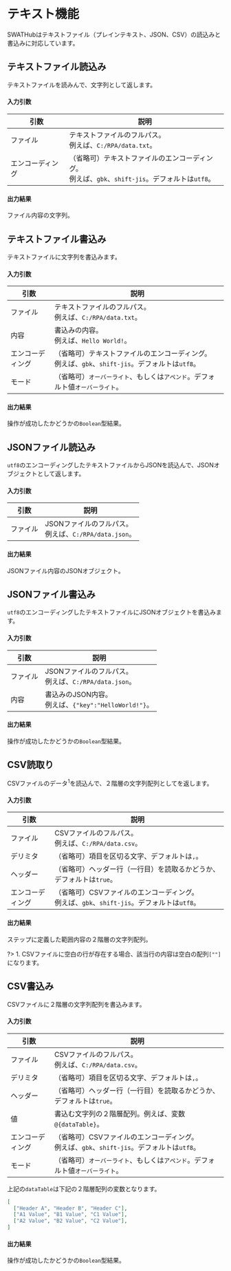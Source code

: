 テキスト機能
===

SWATHubはテキストファイル（プレインテキスト、JSON、CSV）の読込みと書込みに対応しています。

テキストファイル読込み
---

テキストファイルを読みんで、文字列として返します。 

#### 入力引数
| 引数 | 説明
| ---- | ----
| ファイル  | テキストファイルのフルパス。<br>例えば、`C:/RPA/data.txt`。
| エンコーディング | （省略可）テキストファイルのエンコーディング。<br>例えば、`gbk`、`shift-jis`。デフォルトは`utf8`。

#### 出力結果
ファイル内容の文字列。

テキストファイル書込み
---

テキストファイルに文字列を書込みます。 

#### 入力引数
| 引数 | 説明
| ---- | ----
| ファイル  | テキストファイルのフルパス。<br>例えば、`C:/RPA/data.txt`。
| 内容    | 書込みの内容。<br>例えば、`Hello World!`。
| エンコーディング | （省略可）テキストファイルのエンコーディング。<br>例えば、`gbk`、`shift-jis`。デフォルトは`utf8`。
| モード | （省略可）`オーバーライト`、もしくは`アペンド`。デフォルト値`オーバーライト`。

#### 出力結果
操作が成功したかどうかの`Boolean`型結果。

JSONファイル読込み
---

`utf8`のエンコーディングしたテキストファイルからJSONを読込んで、JSONオブジェクトとして返します。 

#### 入力引数
| 引数 | 説明
| ---- | ----
| ファイル | JSONファイルのフルパス。<br>例えば、`C:/RPA/data.json`。

#### 出力結果
JSONファイル内容のJSONオブジェクト。

JSONファイル書込み
---

`utf8`のエンコーディングしたテキストファイルにJSONオブジェクトを書込みます。 

#### 入力引数
| 引数 | 説明
| ---- | ----
| ファイル | JSONファイルのフルパス。<br>例えば、`C:/RPA/data.json`。
| 内容    | 書込みのJSON内容。<br>例えば、`{"key":"HelloWorld!"}`。

#### 出力結果
操作が成功したかどうかの`Boolean`型結果。

CSV読取り 
---

CSVファイルのデータ<sup>1</sup>を読込んで、２階層の文字列配列としてを返します。

#### 入力引数
| 引数 | 説明
| ---- | ----
| ファイル     | CSVファイルのフルパス。<br>例えば、`C:/RPA/data.csv`。
| デリミタ | （省略可）項目を区切る文字、デフォルトは`,`。
| ヘッダー   | （省略可）ヘッダー行（一行目）を読取るかどうか、デフォルトは`true`。
| エンコーディング | （省略可）CSVファイルのエンコーディング。<br>例えば、`gbk`、`shift-jis`。デフォルトは`utf8`。

#### 出力結果
ステップに定義した範囲内容の２階層の文字列配列。

?> 1. CSVファイルに空白の行が存在する場合、該当行の内容は空白の配列`[""]`になります。

CSV書込み
---

CSVファイルに２階層の文字列配列を書込みます。

#### 入力引数
| 引数 | 説明
| ---- | ----
| ファイル     | CSVファイルのフルパス。<br>例えば、`C:/RPA/data.csv`。
| デリミタ | （省略可）項目を区切る文字、デフォルトは`,`。
| ヘッダー   | （省略可）ヘッダー行（一行目）を読取るかどうか、デフォルトは`true`。
| 値    | 書込む文字列の２階層配列。例えば、変数`@{dataTable}`。
| エンコーディング | （省略可）CSVファイルのエンコーディング。<br>例えば、`gbk`、`shift-jis`。デフォルトは`utf8`。
| モード | （省略可）`オーバーライト`、もしくは`アペンド`。デフォルト値`オーバーライト`。

上記の`dataTable`は下記の２階層配列の変数となります。
```json
[
  ["Header A", "Header B", "Header C"],
  ["A1 Value", "B1 Value", "C1 Value"],
  ["A2 Value", "B2 Value", "C2 Value"],
]
```

#### 出力結果
操作が成功したかどうかの`Boolean`型結果。